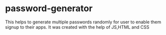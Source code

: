 # password-generator
This helps to generate multiple passwords randomly for user to enable them signup to their apps. It was created with the help of JS,HTML and  CSS
